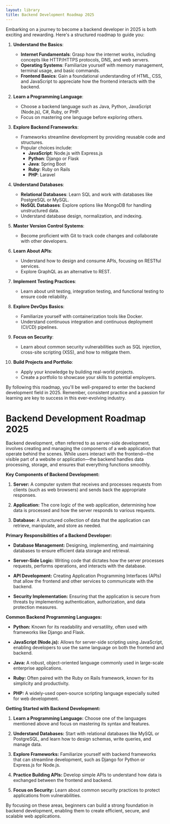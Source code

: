 ```yaml
---
layout: library
title: Backend Development Roadmap 2025
---
```


Embarking on a journey to become a backend developer in 2025 is both exciting and rewarding. Here's a structured roadmap to guide you:

1. **Understand the Basics**:
   - **Internet Fundamentals**: Grasp how the internet works, including concepts like HTTP/HTTPS protocols, DNS, and web servers.
   - **Operating Systems**: Familiarize yourself with memory management, terminal usage, and basic commands.
   - **Frontend Basics**: Gain a foundational understanding of HTML, CSS, and JavaScript to appreciate how the frontend interacts with the backend.

2. **Learn a Programming Language**:
   - Choose a backend language such as Java, Python, JavaScript (Node.js), C#, Ruby, or PHP.
   - Focus on mastering one language before exploring others.

3. **Explore Backend Frameworks**:
   - Frameworks streamline development by providing reusable code and structures.
   - Popular choices include:
     - **JavaScript**: Node.js with Express.js
     - **Python**: Django or Flask
     - **Java**: Spring Boot
     - **Ruby**: Ruby on Rails
     - **PHP**: Laravel

4. **Understand Databases**:
   - **Relational Databases**: Learn SQL and work with databases like PostgreSQL or MySQL.
   - **NoSQL Databases**: Explore options like MongoDB for handling unstructured data.
   - Understand database design, normalization, and indexing.

5. **Master Version Control Systems**:
   - Become proficient with Git to track code changes and collaborate with other developers.

6. **Learn About APIs**:
   - Understand how to design and consume APIs, focusing on RESTful services.
   - Explore GraphQL as an alternative to REST.

7. **Implement Testing Practices**:
   - Learn about unit testing, integration testing, and functional testing to ensure code reliability.

8. **Explore DevOps Basics**:
   - Familiarize yourself with containerization tools like Docker.
   - Understand continuous integration and continuous deployment (CI/CD) pipelines.

9. **Focus on Security**:
   - Learn about common security vulnerabilities such as SQL injection, cross-site scripting (XSS), and how to mitigate them.

10. **Build Projects and Portfolio**:
    - Apply your knowledge by building real-world projects.
    - Create a portfolio to showcase your skills to potential employers.

By following this roadmap, you'll be well-prepared to enter the backend development field in 2025. Remember, consistent practice and a passion for learning are key to success in this ever-evolving industry. 

# Backend Development Roadmap 2025

Backend development, often referred to as server-side development, involves creating and managing the components of a web application that operate behind the scenes. While users interact with the frontend—the visible part of a website or application—the backend handles data processing, storage, and ensures that everything functions smoothly.

**Key Components of Backend Development:**

1. **Server:** A computer system that receives and processes requests from clients (such as web browsers) and sends back the appropriate responses.

2. **Application:** The core logic of the web application, determining how data is processed and how the server responds to various requests.

3. **Database:** A structured collection of data that the application can retrieve, manipulate, and store as needed.

**Primary Responsibilities of a Backend Developer:**

- **Database Management:** Designing, implementing, and maintaining databases to ensure efficient data storage and retrieval.

- **Server-Side Logic:** Writing code that dictates how the server processes requests, performs operations, and interacts with the database.

- **API Development:** Creating Application Programming Interfaces (APIs) that allow the frontend and other services to communicate with the backend.

- **Security Implementation:** Ensuring that the application is secure from threats by implementing authentication, authorization, and data protection measures.

**Common Backend Programming Languages:**

- **Python:** Known for its readability and versatility, often used with frameworks like Django and Flask.

- **JavaScript (Node.js):** Allows for server-side scripting using JavaScript, enabling developers to use the same language on both the frontend and backend.

- **Java:** A robust, object-oriented language commonly used in large-scale enterprise applications.

- **Ruby:** Often paired with the Ruby on Rails framework, known for its simplicity and productivity.

- **PHP:** A widely-used open-source scripting language especially suited for web development.

**Getting Started with Backend Development:**

1. **Learn a Programming Language:** Choose one of the languages mentioned above and focus on mastering its syntax and features.

2. **Understand Databases:** Start with relational databases like MySQL or PostgreSQL, and learn how to design schemas, write queries, and manage data.

3. **Explore Frameworks:** Familiarize yourself with backend frameworks that can streamline development, such as Django for Python or Express.js for Node.js.

4. **Practice Building APIs:** Develop simple APIs to understand how data is exchanged between the frontend and backend.

5. **Focus on Security:** Learn about common security practices to protect applications from vulnerabilities.

By focusing on these areas, beginners can build a strong foundation in backend development, enabling them to create efficient, secure, and scalable web applications. 